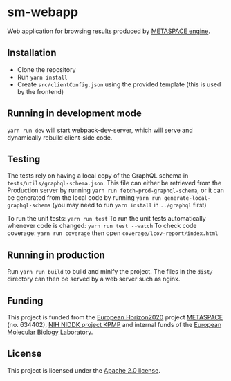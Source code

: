 # sm-webapp

Web application for browsing results produced by [METASPACE engine](../engine).

## Installation

* Clone the repository
* Run `yarn install`
* Create `src/clientConfig.json` using the provided template (this is used by the frontend)

## Running in development mode

`yarn run dev` will start webpack-dev-server, which will serve and dynamically rebuild client-side code.

## Testing

The tests rely on having a local copy of the GraphQL schema in `tests/utils/graphql-schema.json`.
This file can either be retrieved from the Production server by running `yarn run fetch-prod-graphql-schema`, or
it can be generated from the local code by running `yarn run generate-local-graphql-schema` (you may need to run
`yarn install` in `../graphql` first)

To run the unit tests: `yarn run test`
To run the unit tests automatically whenever code is changed: `yarn run test --watch`
To check code coverage: `yarn run coverage` then open `coverage/lcov-report/index.html`

## Running in production

Run `yarn run build` to build and minify the project. 
The files in the `dist/` directory can then be served by a web server such as nginx.

## Funding

This project is funded from the [European Horizon2020](https://ec.europa.eu/programmes/horizon2020/)
project [METASPACE](http://project.metaspace2020.eu/) (no. 634402),
[NIH NIDDK project KPMP](http://kpmp.org/)
and internal funds of the [European Molecular Biology Laboratory](https://www.embl.org/).

## License

This project is licensed under the [Apache 2.0 license](LICENSE).
